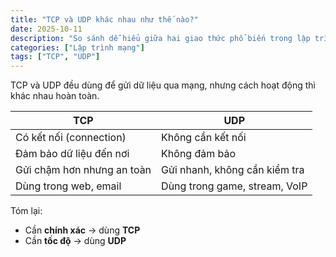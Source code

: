 ```yaml
---
title: "TCP và UDP khác nhau như thế nào?"
date: 2025-10-11
description: "So sánh dễ hiểu giữa hai giao thức phổ biến trong lập trình mạng."
categories: ["Lập trình mạng"]
tags: ["TCP", "UDP"]
---
```


TCP và UDP đều dùng để gửi dữ liệu qua mạng, nhưng cách hoạt động thì khác nhau hoàn toàn.

| TCP | UDP |
|-----|-----|
| Có kết nối (connection) | Không cần kết nối |
| Đảm bảo dữ liệu đến nơi | Không đảm bảo |
| Gửi chậm hơn nhưng an toàn | Gửi nhanh, không cần kiểm tra |
| Dùng trong web, email | Dùng trong game, stream, VoIP |

Tóm lại:  
- Cần **chính xác** → dùng **TCP**  
- Cần **tốc độ** → dùng **UDP**
